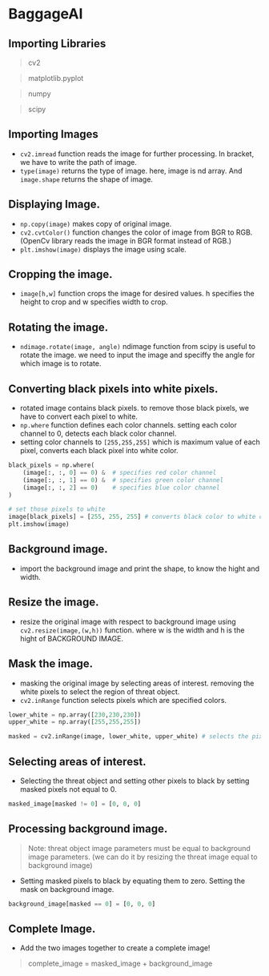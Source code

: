 # BaggageAI


## Importing Libraries
> cv2

> matplotlib.pyplot

> numpy

> scipy

## Importing Images
* `cv2.imread` function reads the image for further processing. In bracket, we have to write the path of image.
* `type(image)` returns the type of image. here, image is nd array. And `image.shape` returns the shape of image.
	
## Displaying Image.
* `np.copy(image)` makes copy of original image.
* `cv2.cvtColor()` function changes the color of image from BGR to RGB. (OpenCv library reads the image in BGR format instead of RGB.)
* `plt.imshow(image)` displays the image using scale.
	
## Cropping the image.
* `image[h,w]` function crops the image for desired values. h specifies the height to crop and w specifies width to crop.

## Rotating the image.
* `ndimage.rotate(image, angle)` ndimage function from scipy is useful to rotate the image. we need to input the image and speciffy the angle for which image is to rotate.

## Converting black pixels into white pixels.
* rotated image contains black pixels. to remove those black pixels, we have to convert each pixel to white.
* `np.where` function defines each color channels. setting each color channel to 0, detects each black color channel.
* setting color channels to `[255,255,255]` which is maximum value of each pixel, converts each black pixel into white color.
```python
black_pixels = np.where(
    (image[:, :, 0] == 0) &  # specifies red color channel
    (image[:, :, 1] == 0) &  # specifies green color channel
    (image[:, :, 2] == 0)    # specifies blue color channel
)

# set those pixels to white
image[black_pixels] = [255, 255, 255] # converts black color to white color.
plt.imshow(image)
```
## Background image.
* import the background image and print the shape, to know the hight and width.

## Resize the image.
* resize the original image with respect to background image using `cv2.resize(image,(w,h))` function. where w is the width and h is the hight of BACKGROUND IMAGE.

## Mask the image.
* masking the original image by selecting areas of interest. removing the white pixels to select the region of threat object.
* `cv2.inRange` function selects pixels which are specified colors.
```python
lower_white = np.array([230,230,230]) 
upper_white = np.array([255,255,255])

masked = cv2.inRange(image, lower_white, upper_white) # selects the pixels which are white colored.
```

## Selecting areas of interest.
* Selecting the threat object and setting other pixels to black by setting masked pixels not equal to 0.
```python
masked_image[masked != 0] = [0, 0, 0]
```
## Processing background image.
> Note: threat object image parameters must be equal to background image parameters. (we can do it by resizing the threat image equal to background image)
* Setting masked pixels to black by equating them to zero. Setting the mask on background image.
```python
background_image[masked == 0] = [0, 0, 0]
```
## Complete Image.
* Add the two images together to create a complete image!
> complete_image = masked_image + background_image
